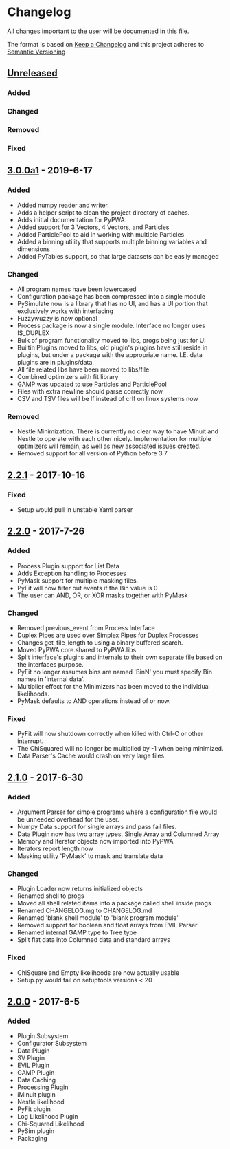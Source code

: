 # Changelog
All changes important to the user will be documented in this file.

The format is based on [Keep a Changelog](http://keepachangelog.com/)
and this project adheres to [Semantic Versioning](http://semver.org/)

## [Unreleased]
### Added
### Changed
### Removed
### Fixed

## [3.0.0a1] - 2019-6-17
### Added
 - Added numpy reader and writer.
 - Adds a helper script to clean the project directory of caches.
 - Adds initial documentation for PyPWA.
 - Added support for 3 Vectors, 4 Vectors, and Particles
 - Added ParticlePool to aid in working with multiple Particles
 - Added a binning utility that supports multiple binning variables and
   dimensions
 - Added PyTables support, so that large datasets can be easily managed
### Changed
 - All program names have been lowercased
 - Configuration package has been compressed into a single module
 - PySimulate now is a library that has no UI, and has a UI portion
   that exclusively works with interfacing
 - Fuzzywuzzy is now optional
 - Process package is now a single module. Interface no longer uses IS_DUPLEX
 - Bulk of program functionality moved to libs, progs being just for UI
 - Builtin Plugins moved to libs, old plugin's plugins have still reside
   in plugins, but under a package with the appropriate name. I.E. data
   plugins are in plugins/data.
 - All file related libs have been moved to libs/file
 - Combined optimizers with fit library
 - GAMP was updated to use Particles and ParticlePool
 - Files with extra newline should parse correctly now
 - CSV and TSV files will be lf instead of crlf on linux systems now
### Removed
 - Nestle Minimization. There is currently no clear way to have Minuit and
   Nestle to operate with each other nicely. Implementation for multiple
   optimizers will remain, as well as new associated issues created.
 - Removed support for all version of Python before 3.7


## [2.2.1] - 2017-10-16
### Fixed
 - Setup would pull in unstable Yaml parser


## [2.2.0] - 2017-7-26
### Added
 - Process Plugin support for List Data
 - Adds Exception handling to Processes
 - PyMask support for multiple masking files.
 - PyFit will now filter out events if the Bin value is 0
 - The user can AND, OR, or XOR masks together with PyMask
### Changed
 - Removed previous_event from Process Interface
 - Duplex Pipes are used over Simplex Pipes for Duplex Processes
 - Changes get_file_length to using a binary buffered search.
 - Moved PyPWA.core.shared to PyPWA.libs
 - Split interface's plugins and internals to their own separate file based
   on the interfaces purpose.
 - PyFit no longer assumes bins are named 'BinN' you must specify Bin names 
   in 'internal data'.
 - Multiplier effect for the Minimizers has been moved to the individual
   likelihoods.
 - PyMask defaults to AND operations instead of or now.
### Fixed
 - PyFit will now shutdown correctly when killed with Ctrl-C or other
   interrupt.
 - The ChiSquared will no longer be multiplied by -1 when being minimized.
 - Data Parser's Cache would crash on very large files.


## [2.1.0] - 2017-6-30
### Added
 - Argument Parser for simple programs where a configuration file would be
   unneeded overhead for the user.
 - Numpy Data support for single arrays and pass fail files.
 - Data Plugin now has two array types, Single Array and Columned Array
 - Memory and Iterator objects now imported into PyPWA
 - Iterators report length now
 - Masking utility 'PyMask' to mask and translate data
### Changed
 - Plugin Loader now returns initialized objects
 - Renamed shell to progs
 - Moved all shell related items into a package called shell inside progs
 - Renamed CHANGELOG.mg to CHANGELOG.md
 - Renamed 'blank shell module' to 'blank program module'
 - Removed support for boolean and float arrays from EVIL Parser
 - Renamed internal GAMP type to Tree type
 - Split flat data into Columned data and standard arrays
### Fixed
 - ChiSquare and Empty likelihoods are now actually usable
 - Setup.py would fail on setuptools versions < 20

## [2.0.0] - 2017-6-5
### Added
 - Plugin Subsystem
 - Configurator Subsystem
 - Data Plugin
 - SV Plugin
 - EVIL Plugin
 - GAMP Plugin
 - Data Caching
 - Processing Plugin
 - iMinuit plugin
 - Nestle likelihood
 - PyFit plugin
 - Log Likelihood Plugin
 - Chi-Squared Likelihood
 - PySim plugin
 - Packaging


[Unreleased]: https://github.com/JeffersonLab/PyPWA/compare/v3.0.0a1...development
[3.0.0a1]: https://github.com/JeffersonLab/PyPWA/compare/v2.2.1...v3.0.0a1
[2.2.1]: https://github.com/JeffersonLab/PyPWA/compare/v2.2.0...v2.2.1
[2.2.0]: https://github.com/JeffersonLab/PyPWA/compare/v2.1.0...v2.2.0
[2.1.0]: https://github.com/JeffersonLab/PyPWA/compare/v2.0.0...v2.1.0
[2.0.0]: https://github.com/JeffersonLab/PyPWA/compare/v1.1...v2.0.0

